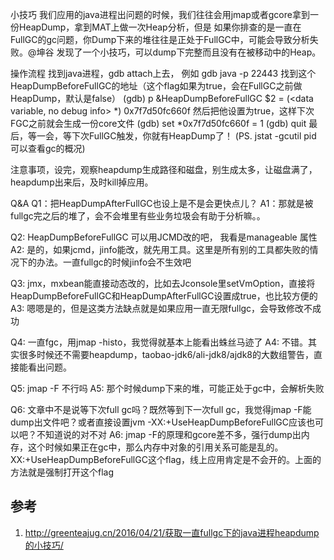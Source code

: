 

小技巧
我们应用的java进程出问题的时候，我们往往会用jmap或者gcore拿到一份HeapDump，拿到MAT上做一次Heap分析，但是 如果你排查的是一直在FullGC的gc问题，你Dump下来的堆往往是正处于FullGC中，可能会导致分析失败。@坤谷 发现了一个小技巧，可以dump下完整而且没有在被移动中的Heap。

操作流程
找到java进程，gdb attach上去， 例如 gdb java -p 22443
找到这个HeapDumpBeforeFullGC的地址（这个flag如果为true，会在FullGC之前做HeapDump，默认是false）
(gdb) p &HeapDumpBeforeFullGC
$2 = (<data variable, no debug info> *) 0x7f7d50fc660f <HeapDumpBeforeFullGC>
然后把他设置为true，这样下次FGC之前就会生成一份core文件
(gdb) set *0x7f7d50fc660f = 1
(gdb) quit
最后，等一会，等下次FullGC触发，你就有HeapDump了！
(PS. jstat -gcutil pid 可以查看gc的概况)

 

注意事项，设完，观察heapdump生成路径和磁盘，别生成太多，让磁盘满了，heapdump出来后，及时kill掉应用。
 

Q&A
Q1：把HeapDumpAfterFullGC也设上是不是会更快点儿？
A1：那就是被fullgc完之后的堆了，会不会堆里有些业务垃圾会有助于分析嘛。。

Q2: HeapDumpBeforeFullGC 可以用JCMD改的吧， 我看是manageable 属性
A2: 是的，如果jcmd，jinfo能改，就先用工具。这里是所有别的工具都失败的情况下的办法。一直fullgc的时候jinfo会不生效吧

Q3: jmx，mxbean能直接动态改的，比如去Jconsole里setVmOption，直接将HeapDumpBeforeFullGC和HeapDumpAfterFullGC设置成true，也比较方便的A3: 嗯嗯是的，但是这类方法缺点就是如果应用一直无限fullgc，会导致修改不成功

Q4: 一直fgc，用jmap -histo，我觉得就基本上能看出蛛丝马迹了
A4: 不错。其实很多时候还不需要heapdump，taobao-jdk6/ali-jdk8/ajdk8的大数组警告，直接能看出问题。

Q5: jmap -F 不行吗
A5: 那个时候dump下来的堆，可能正处于gc中，会解析失败

Q6: 文章中不是说等下次full gc吗？既然等到下一次full gc，我觉得jmap -F能dump出文件吧？或者直接设置jvm -XX:+UseHeapDumpBeforeFullGC应该也可以吧？不知道说的对不对
A6: jmap -F的原理和gcore差不多，强行dump出内存，这个时候如果正在gc中，那么内存中对象的引用关系可能是乱的。XX:+UseHeapDumpBeforeFullGC这个flag，线上应用肯定是不会开的。上面的方法就是强制打开这个flag


## 参考

1. http://greenteajug.cn/2016/04/21/获取一直fullgc下的java进程heapdump的小技巧/